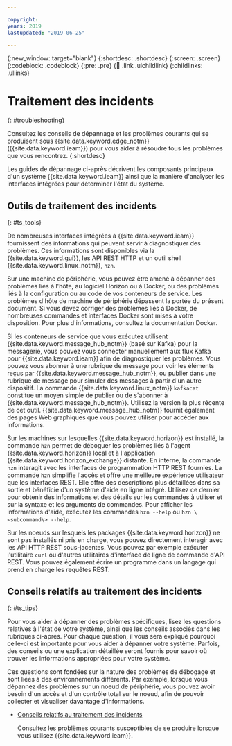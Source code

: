```yaml
---

copyright:
years: 2019
lastupdated: "2019-06-25"

---
```


{:new_window: target="blank"}
{:shortdesc: .shortdesc}
{:screen: .screen}
{:codeblock: .codeblock}
{:pre: .pre}
{:child: .link .ulchildlink}
{:childlinks: .ullinks}

# Traitement des incidents
{: #troubleshooting}

Consultez les conseils de dépannage et les problèmes courants qui se produisent sous {{site.data.keyword.edge_notm}} ({{site.data.keyword.ieam}}) pour vous aider à résoudre tous les problèmes que vous rencontrez.
{:shortdesc}

Les guides de dépannage ci-après décrivent les composants principaux d'un système {{site.data.keyword.ieam}} ainsi que la manière d'analyser les interfaces intégrées pour déterminer l'état du système.

## Outils de traitement des incidents
{: #ts_tools}

De nombreuses interfaces intégrées à {{site.data.keyword.ieam}} fournissent des informations qui peuvent servir à diagnostiquer des problèmes. Ces informations sont disponibles via la {{site.data.keyword.gui}}, les API REST HTTP et un outil shell {{site.data.keyword.linux_notm}}, `hzn`.

Sur une machine de périphérie, vous pouvez être amené à dépanner des problèmes liés à l'hôte, au logiciel Horizon ou à Docker, ou des problèmes liés à la configuration ou au code de vos conteneurs de service. Les problèmes d'hôte de machine de périphérie dépassent la portée du présent document. Si vous devez corriger des problèmes liés à Docker, de nombreuses commandes et interfaces Docker sont mises à votre disposition. Pour plus d'informations, consultez la documentation Docker.

Si les conteneurs de service que vous exécutez utilisent {{site.data.keyword.message_hub_notm}} (basé sur Kafka) pour la messagerie, vous pouvez vous connecter manuellement aux flux Kafka pour {{site.data.keyword.ieam}} afin de diagnostiquer les problèmes. Vous pouvez vous abonner à une rubrique de message pour voir les éléments reçus par {{site.data.keyword.message_hub_notm}}, ou publier dans une rubrique de message pour simuler des messages à partir d'un autre dispositif. La commande {{site.data.keyword.linux_notm}} `kafkacat` constitue un moyen simple de publier ou de s'abonner à {{site.data.keyword.message_hub_notm}}. Utilisez la version la plus récente de cet outil. {{site.data.keyword.message_hub_notm}} fournit également des pages Web graphiques que vous pouvez utiliser pour accéder aux informations.

Sur les machines sur lesquelles {{site.data.keyword.horizon}} est installé, la commande `hzn` permet de déboguer les problèmes liés à l'agent {{site.data.keyword.horizon}} local et à l'application {{site.data.keyword.horizon_exchange}} distante. En interne, la commande `hzn` interagit avec les interfaces de programmation HTTP REST fournies. La commande `hzn` simplifie l'accès et offre une meilleure expérience utilisateur que les interfaces REST. Elle offre des descriptions plus détaillées dans sa sortie et bénéficie d'un système d'aide en ligne intégré. Utilisez ce dernier pour obtenir des informations et des détails sur les commandes à utiliser et sur la syntaxe et les arguments de commandes. Pour afficher les informations d'aide, exécutez les commandes `hzn --help` ou `hzn \<subcommand\> --help`.

Sur les noeuds sur lesquels les packages {{site.data.keyword.horizon}} ne sont pas installés ni pris en charge, vous pouvez directement interagir avec les API HTTP REST sous-jacentes. Vous pouvez par exemple exécuter l'utilitaire `curl` ou d'autres utilitaires d'interface de ligne de commande d'API REST. Vous pouvez également écrire un programme dans un langage qui prend en charge les requêtes REST. 

## Conseils relatifs au traitement des incidents
{: #ts_tips}

Pour vous aider à dépanner des problèmes spécifiques, lisez les questions relatives à l'état de votre système, ainsi que les conseils associés dans les rubriques ci-après. Pour chaque question, il vous sera expliqué pourquoi celle-ci est importante pour vous aider à dépanner votre système. Parfois, des conseils ou une explication détaillée seront fournis pour savoir où trouver les informations appropriées pour votre système.

Ces questions sont fondées sur la nature des problèmes de débogage et sont liées à des environnements différents. Par exemple, lorsque vous dépannez des problèmes sur un noeud de périphérie, vous pouvez avoir besoin d'un accès et d'un contrôle total sur le noeud, afin de pouvoir collecter et visualiser davantage d'informations.

* [Conseils relatifs au traitement des incidents](troubleshooting_devices.md)

  Consultez les problèmes courants susceptibles de se produire lorsque vous utilisez {{site.data.keyword.ieam}}.
